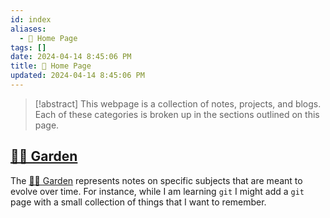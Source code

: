 ```yaml
---
id: index
aliases:
  - 🏡 Home Page
tags: []
date: 2024-04-14 8:45:06 PM
title: 🏡 Home Page
updated: 2024-04-14 8:45:06 PM
---
```


> [!abstract]
> This webpage is a collection of notes, projects, and blogs. Each of these categories is broken up in the sections outlined on this page.


## [👨‍🌾 Garden](garden.md)

The [👨‍🌾 Garden](garden.md) represents notes on specific subjects that are meant to evolve over time. For instance, while I am learning `git` I might add a `git` page with a small collection of things that I want to remember.
